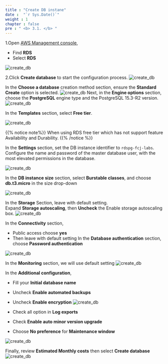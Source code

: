 ```yaml
---
title : "Create DB instane"
date :  "`r Sys.Date()`" 
weight : 1 
chapter : false
pre : " <b> 3.1. </b> "
---
```



 1.Open [AWS Management console](https://aws.amazon.com/premiumsupport/knowledge-center/sign-in-console/),
 - Find **RDS** 
 - Select **RDS** 

 ![create_db](/images/3/3-1/1.1.png)

 2.Click **Create database** to start the configuration process.
 ![create_db](/images/3/3-1/2.1.png)

 In the **Choose a database** creation method section, ensure the **Standard Create** option is selected. 
 ![create_db](/images/3/3-1/3.1.png)
 Next, in the **Engine options** section, choose the **PostgreSQL** engine type and the PostgreSQL 15.3-R2 version.
 ![create_db](/images/3/3-1/4.png)

 In the **Templates** section, select **Free tier**.

 ![create_db](/images/3/3-1/5.png)

 {{% notice note%}}
 When using RDS free  tier which has not support feature Availability and Durability.
 {{% /notice %}}

 In the **Settings** section, set the DB instance identifier to ``rdspg-fcj-labs``. Configure the name and password of the master database user, with the most elevated permissions in the database.

 ![create_db](/images/3/3-1/6.png)

 In the **DB instance size** section, select **Burstable classes**, and choose **db.t3.micro** in the size drop-down

  ![create_db](/images/3/3-1/7.png)

 In the **Storage** Section, leave with default setting.\
 Expand **Storage autoscaling**, then **Uncheck** the Enable storage autoscaling box.
 ![create_db](/images/3/3-1/8.png)

 In the **Connectivity** section, 
 - Public access choose **yes**
 - Then leave with default setting
 In the **Database authentication** section, choose **Password authentication**

 ![create_db](/images/3/3-1/9.png)
 
  In the **Monitoring** section, we will use default setting
 ![create_db](/images/3/3-1/10.png)

 In the **Additional configuration**,
 - Fill your **Initial database name**
 - Uncheck **Enable automated backups**
 - Uncheck **Enable encryption**
 ![create_db](/images/3/3-1/11.1.png)

 - Check all option in **Log exports**
 - Check **Enable auto minor version upgrade**
 - Choose **No preference** for **Maintenance window**

 ![create_db](/images/3/3-1/12.png)

Finally, review **Estimated Monthly costs** then select **Create database**
 ![create_db](/images/3/3-1/13.png)